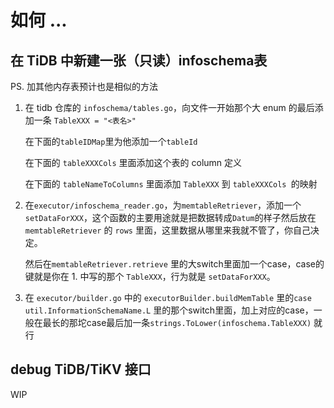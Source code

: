 # 如何 ...

## 在 TiDB 中新建一张（只读）infoschema表

PS. 加其他内存表预计也是相似的方法

1. 在 tidb 仓库的 `infoschema/tables.go`，向文件一开始那个大 enum 的最后添加一条 `TableXXX = "<表名>"`

   在下面的`tableIDMap`里为他添加一个`tableId`

   在下面的 `tableXXXCols` 里面添加这个表的 column 定义

   在下面的 `tableNameToColumns` 里面添加 `TableXXX` 到 `tableXXXCols `的映射

2. 在`executor/infoschema_reader.go`，为`memtableRetriever`，添加一个 `setDataForXXX`，这个函数的主要用途就是把数据转成`Datum`的样子然后放在 `memtableRetriever` 的 `rows` 里面，这里数据从哪里来我就不管了，你自己决定。

   然后在`memtableRetriever.retrieve` 里的大switch里面加一个case，case的键就是你在 1. 中写的那个 `TableXXX`，行为就是 `setDataForXXX`。

3. 在 `executor/builder.go` 中的 `executorBuilder.buildMemTable` 里的`case util.InformationSchemaName.L` 里的那个switch里面，加上对应的case，一般在最长的那坨case最后加一条`strings.ToLower(infoschema.TableXXX)` 就行

## debug TiDB/TiKV 接口

WIP

